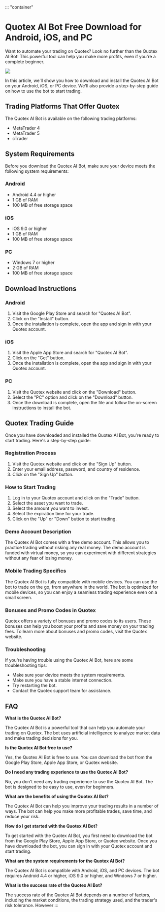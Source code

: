 ::: \"container\"
# Quotex AI Bot Free Download for Android, iOS, and PC

Want to automate your trading on Quotex? Look no further than the Quotex
AI Bot! This powerful tool can help you make more profits, even if
you\'re a complete beginner.

[![](https://static.quotex.io/files/4_en/300_250.jpg)](https://traff.sbs/brokerqxlid)

In this article, we\'ll show you how to download and install the Quotex
AI Bot on your Android, iOS, or PC device. We\'ll also provide a
step-by-step guide on how to use the bot to start trading.

## Trading Platforms That Offer Quotex

The Quotex AI Bot is available on the following trading platforms:

-   MetaTrader 4
-   MetaTrader 5
-   cTrader

## System Requirements

Before you download the Quotex AI Bot, make sure your device meets the
following system requirements:

### Android

-   Android 4.4 or higher
-   1 GB of RAM
-   100 MB of free storage space

### iOS

-   iOS 9.0 or higher
-   1 GB of RAM
-   100 MB of free storage space

### PC

-   Windows 7 or higher
-   2 GB of RAM
-   100 MB of free storage space

## Download Instructions

### Android

1.  Visit the Google Play Store and search for "Quotex AI Bot".
2.  Click on the "Install" button.
3.  Once the installation is complete, open the app and sign in with
    your Quotex account.

### iOS

1.  Visit the Apple App Store and search for "Quotex AI Bot".
2.  Click on the "Get" button.
3.  Once the installation is complete, open the app and sign in with
    your Quotex account.

### PC

1.  Visit the Quotex website and click on the "Download" button.
2.  Select the "PC" option and click on the "Download"
    button.
3.  Once the download is complete, open the file and follow the
    on-screen instructions to install the bot.

## Quotex Trading Guide

Once you have downloaded and installed the Quotex AI Bot, you\'re ready
to start trading. Here\'s a step-by-step guide:

### Registration Process

1.  Visit the Quotex website and click on the "Sign Up" button.
2.  Enter your email address, password, and country of residence.
3.  Click on the "Sign Up" button.

### How to Start Trading

1.  Log in to your Quotex account and click on the "Trade" button.
2.  Select the asset you want to trade.
3.  Select the amount you want to invest.
4.  Select the expiration time for your trade.
5.  Click on the "Up" or "Down" button to start trading.

### Demo Account Description

The Quotex AI Bot comes with a free demo account. This allows you to
practice trading without risking any real money. The demo account is
funded with virtual money, so you can experiment with different
strategies without any fear of losing money.

### Mobile Trading Specifics

The Quotex AI Bot is fully compatible with mobile devices. You can use
the bot to trade on the go, from anywhere in the world. The bot is
optimized for mobile devices, so you can enjoy a seamless trading
experience even on a small screen.

### Bonuses and Promo Codes in Quotex

Quotex offers a variety of bonuses and promo codes to its users. These
bonuses can help you boost your profits and save money on your trading
fees. To learn more about bonuses and promo codes, visit the Quotex
website.

### Troubleshooting

If you\'re having trouble using the Quotex AI Bot, here are some
troubleshooting tips:

-   Make sure your device meets the system requirements.
-   Make sure you have a stable internet connection.
-   Try restarting the bot.
-   Contact the Quotex support team for assistance.

## FAQ

**What is the Quotex AI Bot?**

The Quotex AI Bot is a powerful tool that can help you automate your
trading on Quotex. The bot uses artificial intelligence to analyze
market data and make trading decisions for you.

**Is the Quotex AI Bot free to use?**

Yes, the Quotex AI Bot is free to use. You can download the bot from the
Google Play Store, Apple App Store, or Quotex website.

**Do I need any trading experience to use the Quotex AI Bot?**

No, you don\'t need any trading experience to use the Quotex AI Bot. The
bot is designed to be easy to use, even for beginners.

**What are the benefits of using the Quotex AI Bot?**

The Quotex AI Bot can help you improve your trading results in a number
of ways. The bot can help you make more profitable trades, save time,
and reduce your risk.

**How do I get started with the Quotex AI Bot?**

To get started with the Quotex AI Bot, you first need to download the
bot from the Google Play Store, Apple App Store, or Quotex website. Once
you have downloaded the bot, you can sign in with your Quotex account
and start trading.

**What are the system requirements for the Quotex AI Bot?**

The Quotex AI Bot is compatible with Android, iOS, and PC devices. The
bot requires Android 4.4 or higher, iOS 9.0 or higher, and Windows 7 or
higher.

**What is the success rate of the Quotex AI Bot?**

The success rate of the Quotex AI Bot depends on a number of factors,
including the market conditions, the trading strategy used, and the
trader\'s risk tolerance. However
:::

